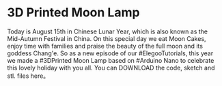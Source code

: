 # 3D Printed Moon Lamp
Today is August 15th in Chinese Lunar Year, which is also known as the Mid-Autumn Festival in China. On this special day we eat Moon Cakes, enjoy time with families and praise the beauty of the full moon and its goddess Chang'e.
So as a new episode of our #ElegooTutorials, this year we made a #3DPrinted Moon Lamp based on #Arduino Nano to celebrate this lovely holiday with you all. You can DOWNLOAD the code, sketch and stl. files here。
